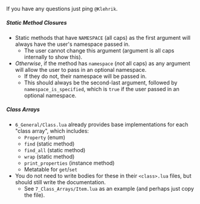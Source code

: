 If you have any questions just ping `@Klehrik`.

##### Static Method Closures
- Static methods that have `NAMESPACE` (all caps) as the first argument will always have the user's namespace passed in.
    - The user cannot change this argument (argument is all caps internally to show this).
- *Otherwise*, if the method has `namespace` (*not* all caps) as any argument will allow the user to pass in an optional namespace.
    - If they do not, their namespace will be passed in.
    - This should always be the second-last argument, followed by `namespace_is_specified`, which is `true` if the user passed in an optional namespace.

##### Class Arrays
- `6_General/Class.lua` already provides base implementations for each "class array", which includes:
    - `Property` (enum)
    - `find` (static method)
    - `find_all` (static method)
    - `wrap` (static method)
    - `print_properties` (instance method)
    - Metatable for `get`/`set`
- You do not need to write bodies for these in their `<class>.lua` files, but should still write the documentation.
    - See `7_Class_Arrays/Item.lua` as an example (and perhaps just copy the file).